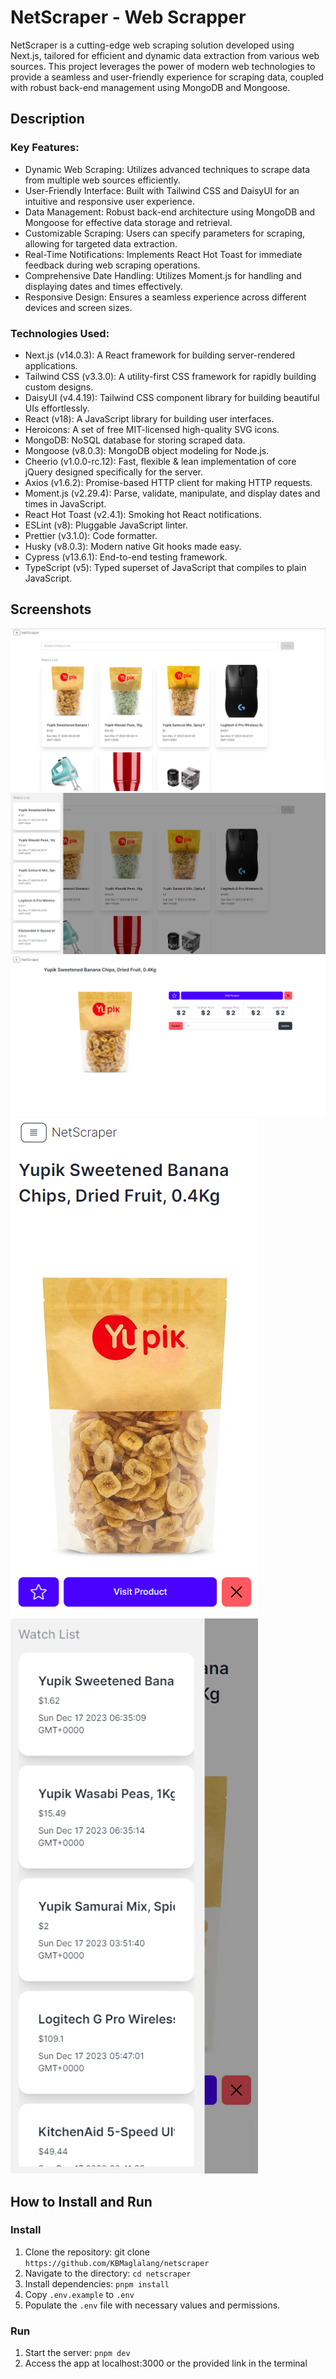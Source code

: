 # NetScraper - Web Scrapper

NetScraper is a cutting-edge web scraping solution developed using Next.js, tailored for efficient and dynamic data extraction from various web sources. This project leverages the power of modern web technologies to provide a seamless and user-friendly experience for scraping data, coupled with robust back-end management using MongoDB and Mongoose.

## Description

### Key Features:

- Dynamic Web Scraping: Utilizes advanced techniques to scrape data from multiple web sources efficiently.
- User-Friendly Interface: Built with Tailwind CSS and DaisyUI for an intuitive and responsive user experience.
- Data Management: Robust back-end architecture using MongoDB and Mongoose for effective data storage and retrieval.
- Customizable Scraping: Users can specify parameters for scraping, allowing for targeted data extraction.
- Real-Time Notifications: Implements React Hot Toast for immediate feedback during web scraping operations.
- Comprehensive Date Handling: Utilizes Moment.js for handling and displaying dates and times effectively.
- Responsive Design: Ensures a seamless experience across different devices and screen sizes.

### Technologies Used:

- Next.js (v14.0.3): A React framework for building server-rendered applications.
- Tailwind CSS (v3.3.0): A utility-first CSS framework for rapidly building custom designs.
- DaisyUI (v4.4.19): Tailwind CSS component library for building beautiful UIs effortlessly.
- React (v18): A JavaScript library for building user interfaces.
- Heroicons: A set of free MIT-licensed high-quality SVG icons.
- MongoDB: NoSQL database for storing scraped data.
- Mongoose (v8.0.3): MongoDB object modeling for Node.js.
- Cheerio (v1.0.0-rc.12): Fast, flexible & lean implementation of core jQuery designed specifically for the server.
- Axios (v1.6.2): Promise-based HTTP client for making HTTP requests.
- Moment.js (v2.29.4): Parse, validate, manipulate, and display dates and times in JavaScript.
- React Hot Toast (v2.4.1): Smoking hot React notifications.
- ESLint (v8): Pluggable JavaScript linter.
- Prettier (v3.1.0): Code formatter.
- Husky (v8.0.3): Modern native Git hooks made easy.
- Cypress (v13.6.1): End-to-end testing framework.
- TypeScript (v5): Typed superset of JavaScript that compiles to plain JavaScript.

## Screenshots

!['homepage'](docs/1.PNG)
!['page side bar'](docs/2.PNG)
!['product page'](docs/3.PNG)
!['mobile product'](docs/4.PNG)
!['mobile list'](docs/5.PNG)

## How to Install and Run

### Install

1. Clone the repository: git clone `https://github.com/KBMaglalang/netscraper`
2. Navigate to the directory: `cd netscraper`
3. Install dependencies: `pnpm install`
4. Copy `.env.example` to `.env`
5. Populate the `.env` file with necessary values and permissions.

### Run

1. Start the server: `pnpm dev`
2. Access the app at localhost:3000 or the provided link in the terminal
